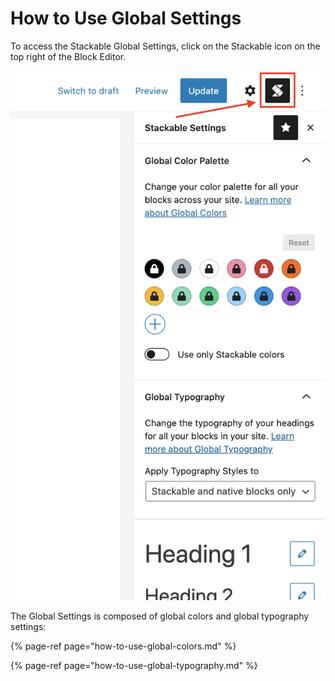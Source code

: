 # How to Use Global Settings

To access the Stackable Global Settings, click on the Stackable icon on the top right of the Block Editor.

![](../../.gitbook/assets/screen-shot-2020-09-21-at-1.10.11-pm.png)

The Global Settings is composed of global colors and global typography settings:

{% page-ref page="how-to-use-global-colors.md" %}

{% page-ref page="how-to-use-global-typography.md" %}

